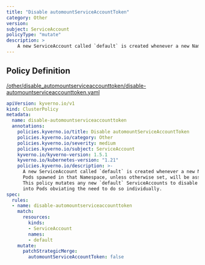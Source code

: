```yaml
---
title: "Disable automountServiceAccountToken"
category: Other
version: 
subject: ServiceAccount
policyType: "mutate"
description: >
    A new ServiceAccount called `default` is created whenever a new Namespace is created. Pods spawned in that Namespace, unless otherwise set, will be assigned this ServiceAccount. This policy mutates any new `default` ServiceAccounts to disable auto-mounting of the token into Pods obviating the need to do so individually.
---
```


## Policy Definition
<a href="https://github.com/JimBugwadia/kyverno-policies/raw/fix_annotations//other/disable_automountserviceaccounttoken/disable-automountserviceaccounttoken.yaml" target="-blank">/other/disable_automountserviceaccounttoken/disable-automountserviceaccounttoken.yaml</a>

```yaml
apiVersion: kyverno.io/v1
kind: ClusterPolicy
metadata:
  name: disable-automountserviceaccounttoken
  annotations:
    policies.kyverno.io/title: Disable automountServiceAccountToken
    policies.kyverno.io/category: Other
    policies.kyverno.io/severity: medium
    policies.kyverno.io/subject: ServiceAccount
    kyverno.io/kyverno-version: 1.5.1
    kyverno.io/kubernetes-version: "1.21"
    policies.kyverno.io/description: >-
      A new ServiceAccount called `default` is created whenever a new Namespace is created.
      Pods spawned in that Namespace, unless otherwise set, will be assigned this ServiceAccount.
      This policy mutates any new `default` ServiceAccounts to disable auto-mounting of the token
      into Pods obviating the need to do so individually.
spec:
  rules:
  - name: disable-automountserviceaccounttoken
    match:
      resources:
        kinds:
        - ServiceAccount
        names:
        - default
    mutate:
      patchStrategicMerge:
        automountServiceAccountToken: false

```
